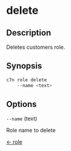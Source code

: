 # delete

## Description

Deletes customers role.

## Synopsis

```bash
c7n role delete
    --name <text>
```

## Options

`--name` (text) 

Role name to delete


[← role](./index.md)